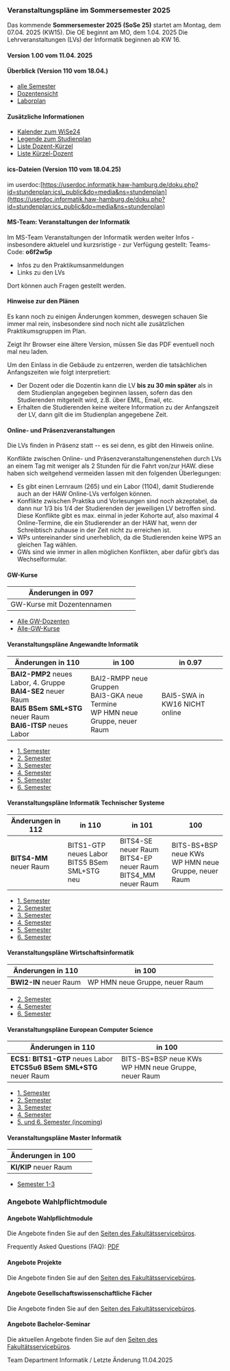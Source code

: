 ###  Veranstaltungspläne im Sommersemester 2025  ###

Das kommende **Sommersemester 2025 (SoSe 25)** startet am Montag, dem 07.04. 2025 (KW15).
 Die OE beginnt am MO, dem 1.04. 2025
 Die Lehrveranstaltungen (LVs) der Informatik beginnen ab KW 16.

#### Version 1.00 vom 11.04. 2025 ####

####  Überblick (Version 110 vom 18.04.)  ####

* [alle Semester](/fileadmin/TI-I/PDF/veranstaltungsplaene/Sem_I.pdf)
* [Dozentensicht](/fileadmin/TI-I/PDF/veranstaltungsplaene/Doz_I.pdf)
* [Laborplan](/fileadmin/TI-I/PDF/veranstaltungsplaene/Lab_I.pdf)

####  Zusätzliche Informationen  ####

* [Kalender zum WiSe24](/fileadmin/TI-I/PDF/veranstaltungsplaene/Kalender.pdf)
* [Legende zum Studienplan](/fileadmin/TI-I/PDF/veranstaltungsplaene/Legende.pdf)
* [Liste Dozent-Kürzel](/fileadmin/TI-I/PDF/veranstaltungsplaene/Doz_Krz.pdf)
* [Liste Kürzel-Dozent](/fileadmin/TI-I/PDF/veranstaltungsplaene/Krz_Doz.pdf)

####  ics-Dateien (Version 110 vom 18.04.25)  ####

im userdoc:[https://userdoc.informatik.haw-hamburg.de/doku.php?id=stundenplan:ics\_public&do=media&ns=stundenplan](https://userdoc.informatik.haw-hamburg.de/doku.php?id=stundenplan:ics_public&do=media&ns=stundenplan)

####  MS-Team: Veranstaltungen der Informatik  ####

Im MS-Team Veranstaltungen der Informatik werden weiter Infos - insbesondere aktuelel und kurzsristige - zur Verfügung gestellt:
 Teams-Code: **o6f2w5p**

* Infos zu den Praktikumsanmeldungen
* Links zu den LVs

Dort können auch Fragen gestellt werden.

####  Hinweise zur den Plänen  ####

Es kann noch zu einigen Änderungen kommen, deswegen schauen Sie immer mal rein, insbesondere sind noch nicht alle zusätzlichen Praktikumsgruppen im Plan.

Zeigt Ihr Browser eine ältere Version, müssen Sie das PDF eventuell noch mal neu laden.

Um den Einlass in die Gebäude zu entzerren, werden die tatsächlichen Anfangszeiten wie folgt interpretiert:

* Der Dozent oder die Dozentin kann die LV **bis zu 30 min später** als in dem Studienplan angegeben beginnen lassen, sofern das den Studierenden mitgeteilt wird, z.B. über EMIL, Email, etc.
* Erhalten die Studierenden keine weitere Information zu der Anfangszeit der LV, dann gilt die im Studienplan angegebene Zeit.

####  Online- und Präsenzveranstaltungen  ####

Die LVs finden in Präsenz statt -- es sei denn, es gibt den Hinweis online.

Konflikte zwischen Online- und Präsenzveranstaltungenenstehen durch LVs an einem Tag mit weniger als 2 Stunden für die Fahrt von/zur HAW. diese haben sich weitgehend vermeiden lassen mit den folgenden Überlegungen:

* Es gibt einen Lernraum (265) und ein Labor (1104), damit Studierende auch an der HAW Online-LVs verfolgen können.
* Konflikte zwischen Praktika und Vorlesungen sind noch akzeptabel, da dann nur 1/3 bis 1/4 der Studierenden der jeweiligen LV betroffen sind. Diese Konflikte gibt es max. einmal in jeder Kohorte auf, also maximal 4 Online-Termine, die ein Studierender an der HAW hat, wenn der Schreibtisch zuhause in der Zeit nicht zu erreichen ist.
* WPs untereinander sind unerheblich, da die Studierenden keine WPS an gleichen Tag wählen.
* GWs sind wie immer in allen möglichen Konflikten, aber dafür gibt’s das Wechselformular.

####  GW-Kurse  ####

|    Änderungen in 097     |   |   |   |
|--------------------------|---|---|---|
|GW-Kurse mit Dozentennamen|   |   |   |

* [Alle GW-Dozenten](/fileadmin/TI-I/PDF/veranstaltungsplaene/GW_Doz.pdf)
* [Alle-GW-Kurse](/fileadmin/TI-I/PDF/veranstaltungsplaene/GW_I.pdf)

####  Veranstaltungspläne Angewandte Informatik  ####

|                                                          **Änderungen in 110**                                                          |                                        **in 100**                                       |         **in 0.97**         |
|-----------------------------------------------------------------------------------------------------------------------------------------|-----------------------------------------------------------------------------------------|-----------------------------|
|**BAI2-PMP2** neues Labor, 4. Gruppe  <br/>**BAI4-SE2** neuer Raum  <br/>**BAI5 BSem SML+STG** neuer Raum  <br/>**BAI6-ITSP** neues Labor|BAI2-RMPP neue Gruppen  <br/> BAI3-GKA neue Termine  <br/> WP HMN neue Gruppe, neuer Raum|BAI5-SWA in KW16 NICHT online|

* [1. Semester](/fileadmin/TI-I/PDF/veranstaltungsplaene/BAI1.pdf)
* [2. Semester](/fileadmin/TI-I/PDF/veranstaltungsplaene/BAI2.pdf)
* [3. Semester](/fileadmin/TI-I/PDF/veranstaltungsplaene/BAI3.pdf)
* [4. Semester](/fileadmin/TI-I/PDF/veranstaltungsplaene/BAI4.pdf)
* [5. Semester](/fileadmin/TI-I/PDF/veranstaltungsplaene/BAI5.pdf)
* [6. Semester](/fileadmin/TI-I/PDF/veranstaltungsplaene/BAI6.pdf)

####  Veranstaltungspläne Informatik Technischer Systeme  ####

| **Änderungen in 112** |                    **in 110**                     |                                **in 101**                                |                         **100**                          |
|-----------------------|---------------------------------------------------|--------------------------------------------------------------------------|----------------------------------------------------------|
|**BITS4-MM** neuer Raum|BITS1-GTP neues Labor  <br/> BITS5 BSem SML+STG neu|BITS4-SE neuer Raum  <br/> BITS4-EP neuer Raum  <br/> BITS4\_MM neuer Raum|BITS-BS+BSP neue KWs  <br/> WP HMN neue Gruppe, neuer Raum|

* [1. Semester](/fileadmin/TI-I/PDF/veranstaltungsplaene/BITS1.pdf)
* [2. Semester](/fileadmin/TI-I/PDF/veranstaltungsplaene/BITS2.pdf)
* [3. Semester](/fileadmin/TI-I/PDF/veranstaltungsplaene/BITS3.pdf)
* [4. Semester](/fileadmin/TI-I/PDF/veranstaltungsplaene/BITS4.pdf)
* [5. Semester](/fileadmin/TI-I/PDF/veranstaltungsplaene/BITS5.pdf)
* [6. Semester](/fileadmin/TI-I/PDF/veranstaltungsplaene/BITS6.pdf)

####  Veranstaltungspläne Wirtschaftsinformatik  ####

|**Änderungen in 110** |          **in 100**          |   |
|----------------------|------------------------------|---|
|**BWI2-IN** neuer Raum|WP HMN neue Gruppe, neuer Raum|   |

* [2. Semester](/fileadmin/TI-I/PDF/veranstaltungsplaene/BWI2.pdf)
* [4. Semester](/fileadmin/TI-I/PDF/veranstaltungsplaene/BWI4.pdf)
* [6. Semester](/fileadmin/TI-I/PDF/veranstaltungsplaene/BWI6.pdf)

####  Veranstaltungspläne European Computer Science  ####

|                          **Änderungen in 110**                          |                        **in 100**                        |   |
|-------------------------------------------------------------------------|----------------------------------------------------------|---|
|**ECS1: BITS1-GTP** neues Labor  <br/>**ETCS5u6 BSem SML+STG** neuer Raum|BITS-BS+BSP neue KWs  <br/> WP HMN neue Gruppe, neuer Raum|   |

* [1. Semester](/fileadmin/TI-I/PDF/veranstaltungsplaene/BECS1.pdf)
* [2. Semester](/fileadmin/TI-I/PDF/veranstaltungsplaene/BECS2.pdf)
* [3. Semester](/fileadmin/TI-I/PDF/veranstaltungsplaene/BECS3.pdf)
* [4. Semester](/fileadmin/TI-I/PDF/veranstaltungsplaene/BECS4.pdf)
* [5. und 6. Semester (incoming](/fileadmin/TI-I/PDF/veranstaltungsplaene/BECS5u6.pdf))

####  Veranstaltungspläne Master Informatik  ####

|**Änderungen in 100**|   |   |
|---------------------|---|---|
|**KI/KIP** neuer Raum|   |   |

* [Semester 1-3](/fileadmin/TI-I/PDF/veranstaltungsplaene/MI_20.pdf)

### Angebote Wahlpflichtmodule ###

####  Angebote Wahlpflichtmodule  ####

Die Angebote finden Sie auf den [Seiten des Fakultätsservicebüros](/hochschule/technik-und-informatik/studium-und-lehre/fakultaetsservicebuero/wahlbereich/).

Frequently Asked Questions (FAQ): [PDF](/fileadmin/TI-I/PDF/wahlbereich/WP-Info-zu-25SoSe-v1.pdf)

####  Angebote Projekte  ####

Die Angebote finden Sie auf den [Seiten des Fakultätsservicebüros](/hochschule/technik-und-informatik/studium-und-lehre/fakultaetsservicebuero/wahlbereich/).

####  Angebote Gesellschaftswissenschaftliche Fächer  ####

Die Angebote finden Sie auf den [Seiten des Fakultätsservicebüros](/hochschule/technik-und-informatik/studium-und-lehre/fakultaetsservicebuero/wahlbereich/).

####  Angebote Bachelor-Seminar  ####

Die aktuellen Angebote finden Sie auf den [Seiten des Fakultätsservicebüros](/hochschule/technik-und-informatik/studium-und-lehre/fakultaetsservicebuero/wahlbereich/).

 Team Department Informatik / Letzte Änderung 11.04.2025
